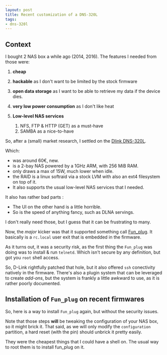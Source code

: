 ```yaml
---
layout: post
title: Recent customization of a DNS-320L
tags:
- dns-320l
---
```

## Context

I bought 2 NAS box a while ago (2014, 2016). The features I needed from those were:

1. **cheap**
2. **hackable** as I don't want to be limited by the stock firmware
3. **open data storage** as I want to be able to retrieve my data if the device dies.
4. **very low power consumption** as I don't like heat
5. **Low-level NAS services**

    1. NFS, FTP & HTTP (GET) as a must-have
    2. SAMBA as a nice-to-have

So, after a (small) market research, I settled on the [Dlink DNS-320L](https://eu.dlink.com/uk/en/products/dns-320l-sharecenter-2-bay-cloud-storage-enclosure).

Which:

* was around 60€, new.
* is a 2-bay NAS powered by a 1GHz ARM, with 256 MiB RAM.
* only draws a max of 15W, much lower when idle.
* the RAID is a linux softraid via a stock LVM with also an ext4 filesystem on top of it.
* It also supports the usual low-level NAS services that I needed.

It also has rather bad parts :

* The UI on the other hand is a little horrible.
* So is the speed of anything fancy, such as DLNA servings.

I don't really need those, but I guess that it can be frustrating to many.

Now, the _major_ kicker was that it supported something call [Fun_plug](http://www.bernaerts-nicolas.fr/nas/71-dns325-ffp07/224-dns325-ffp7-install-funplug7). It basically is a ``rc.local`` user exit that is embedded in the firmware.

As it turns out, it was a security risk, as the first thing the ``Fun_plug`` was doing was to install & run ``telnetd``. Which isn't secure by any definition, but got you ``root`` shell access.

So, D-Link rightfully patched that hole, but it also offered ``ssh`` conectivity natively in the firmware. There's also a plugin system that can be leveraged to create _add-ons_, but the system is frankly a little awkward to use, as it is rather poorly documented.

## Installation of ``Fun_plug`` on recent firmwares

So, here is a way to install ``Fun_plug`` again, but without the security issues.

Note that those steps **will** be tweaking the configuration of your NAS box, so it might brick it. That said, as we will only modify the `configuration` partition, a hard reset (with the pin) should unbrick it pretty easily.

They were the cheapest things that I could have a shell on. The usual way to root them is to install fun_plug on it.
